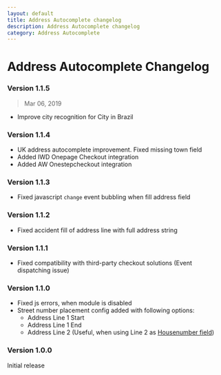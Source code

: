 ```yaml
---
layout: default
title: Address Autocomplete changelog
description: Address Autocomplete changelog
category: Address Autocomplete
---
```


# Address Autocomplete Changelog

### Version 1.1.5

> Mar 06, 2019

 -  Improve city recognition for City in Brazil

### Version 1.1.4

 -  UK address autocomplete improvement. Fixed missing town field
 -  Added IWD Onepage Checkout integration
 -  Added AW Onestepcheckout integration

### Version 1.1.3

 -  Fixed javascript `change` event bubbling when fill address field

### Version 1.1.2

 -  Fixed accident fill of address line with full address string

### Version 1.1.1

 -  Fixed compatibility with third-party checkout solutions (Event dispatching issue)

### Version 1.1.0

 -  Fixed js errors, when module is disabled
 -  Street number placement config added with following options:
    - Address Line 1 Start
    - Address Line 1 End
    - Address Line 2 (Useful, when using Line 2 as [Housenumber field](/m1/extensions/firecheckout/housenumber/))

### Version 1.0.0

Initial release
